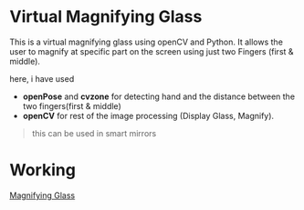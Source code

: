 # Virtual Magnifying Glass 

This is a virtual magnifying glass using openCV and Python.
It allows the user to magnify at specific part on the screen using just two Fingers (first & middle).

here, i have used 
* **openPose** and **cvzone** for detecting hand and the distance between the two fingers(first & middle)
* **openCV** for rest of the image processing (Display Glass, Magnify). 

> this can be used in smart mirrors

# Working
[Magnifying Glass](https://www.linkedin.com/posts/umairkarel_python-cvzone-computervision-activity-6837271260456718336-cdmK)

